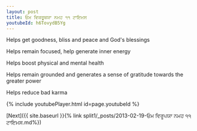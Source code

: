 ```yaml
---
layout: post
title: ਓਮ ਵਿਕਰੂਥਯਾ ਨਮਹ ੧੧ ਟਾਇਮਸ
youtubeId: h6TovydB5Yg
---
```

 
 
Helps get goodness, bliss and peace and God's blessings
 
Helps remain focused, help generate inner energy 
 
Helps boost physical and mental health 
 
Helps remain grounded and generates a sense of gratitude towards the greater power 
 
Helps reduce bad karma
 
 
 
 


{% include youtubePlayer.html id=page.youtubeId %}
 
[Next]({{ site.baseurl }}{% link  split1/_posts/2013-02-19-ਓਮ ਵਿਰੂਪਯਾ ਨਮਹ ੧੧ ਟਾਇਮਸ.md%})
 
